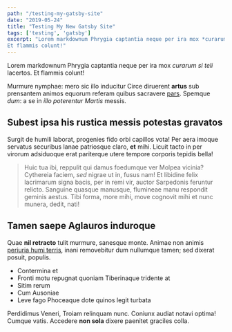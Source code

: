 ```yaml
---
path: "/testing-my-gatsby-site"
date: "2019-05-24"
title: "Testing My New Gatsby Site"
tags: ['testing', 'gatsby']
excerpt: "Lorem markdownum Phrygia captantia neque per ira mox *curarum si teli* lacertos.
Et flammis colunt!"
---
```


Lorem markdownum Phrygia captantia neque per ira mox *curarum si teli* lacertos.
Et flammis colunt!

Murmure nymphae: mero sic illo inducitur Circe diruerent **artus** sub
prensantem animos equorum referam quibus sacravere
[pars](http://membra.net/intrare.html). Spemque *dum*: a se in *illo poterentur
Martis* messis.

## Subest ipsa his rustica messis potestas gravatos

Surgit de humili laborat, progenies fido orbi capillos vota! Per aera imoque
servatus securibus lanae patriosque claro, **et** mihi. Licuit tacto in per
virorum adsiduoque erat pariterque utere tempore corporis tepidis bella!

> Huic tua ibi, reppulit qui damus foedumque ver Molpea vicinia? Cythereia
> faciem, *sed* nigrae ut in, fusus nam! Et libidine felix lacrimarum signa
> bacis, per in remi vir, auctor Sarpedonis feruntur relicto. Sanguine quasque
> manusque, flumineae manu respondit geminis aestus. Tibi forma, more mihi, move
> cognovit mihi et nunc munera, dedit, nati!

## Tamen saepe Aglauros induroque

Quae **nil retracto** tulit murmure, sanesque monte. Animae non animis [periuria
humi terris](http://saxo.org/), inani removebitur dum nullumque tamen; sed
dixerat posuit, populis.

- Contermina et
- Fronti motu repugnat quoniam Tiberinaque tridente at
- Sitim rerum
- Cum Ausoniae
- Leve fago Phoceaque dote quinos legit turbata

Perdidimus Veneri, Troiam relinquam nunc. Coniunx audiat notavi optima! Cumque
vatis. Accedere **non sola** dixere paenitet graciles colla.
